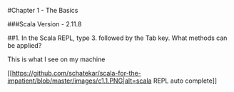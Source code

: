 #Chapter 1 - The Basics

###Scala Version - 2.11.8

##1. In the Scala REPL, type 3. followed by the Tab key. What methods can be applied?

This is what I see on my machine

[[https://github.com/schatekar/scala-for-the-impatient/blob/master/images/c1.1.PNG|alt=scala REPL auto complete]]

